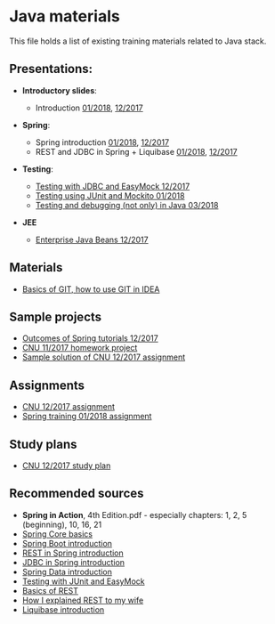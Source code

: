 # Java materials

This file holds a list of existing training materials related to Java stack.

## Presentations:
 * **Introductory slides**:
    * Introduction [01/2018](https://drive.google.com/open?id=1IHyCOh7BKoGFoY5dHfQ1VpDG8oG6cTeEWJ3HSUkqOeA), [12/2017](https://docs.google.com/presentation/d/1E__g89dsHjzeNVzuPSssq8VdyYBsT_3UWi3cUaqbhU0/edit#slide=id.g2b69b979a0_0_55)
    
 * **Spring**:
    * Spring introduction [01/2018](https://drive.google.com/open?id=1WGp96MynjIGA-gB0KSNg4UeFe1DweKGwEtK7pRXlqO0), [12/2017](https://drive.google.com/open?id=1upn7LPOs6pIiR5jCD8JoGyhmd4Vz4VAg5bUQQSL1qIM)
    * REST and JDBC in Spring + Liquibase [01/2018](https://drive.google.com/open?id=1rbhL7aKmn3OfwmKBAai8600CU_QhLtt6dMvisJGGeC8), [12/2017](https://drive.google.com/open?id=1ZwiugHgalPRXQ4iqD5WRR_QMLlYAd_FPyEeCP3Pt4dI)
 * **Testing**:
    * [Testing with JDBC and EasyMock 12/2017](https://drive.google.com/open?id=1NB7lGd8aIfB78zhV0bEihsoIC631Jpw7KkttiH9TKg8)
    * [Testing using JUnit and Mockito 01/2018](https://drive.google.com/open?id=1tlik1uRvYfoKG7QXN5zle5UXU5DhW4jfU9I9qwfKRgc)
    * [Testing and debugging (not only) in Java 03/2018](https://docs.google.com/presentation/d/1kcMHCGkSLMcPbKTZJGbgE1q9rYe7-oVOWxO5L2ILl_o/edit#slide=id.p)
 * **JEE**
    * [Enterprise Java Beans 12/2017](https://drive.google.com/open?id=1zk-Fehs-ifT4VZ42AcA82JYguFMnwCqisvPmCO2J8GE)
    
## Materials
 * [Basics of GIT, how to use GIT in IDEA](https://github.com/cngroupdk/cnu-mars-rover/blob/master/github-manual.md)    

## Sample projects
 * [Outcomes of Spring tutorials 12/2017](https://github.com/Wrent/CNU-Spring-tutorials)
 * [CNU 11/2017 homework project](https://github.com/cngroupdk/cnu-mars-rover)
 * [Sample solution of CNU 12/2017 assignment](https://github.com/Wrent/cnu-spring-entities-service)
 
## Assignments
 * [CNU 12/2017 assignment](https://docs.google.com/document/d/1DUpz0LPBFzceyvuEId1uXXJlsIWzfY9ky1UlhSh7zO8/edit?usp=sharing)
 * [Spring training 01/2018 assignment](https://drive.google.com/open?id=16TaF8VRNK_Gby5CPkgZTDZgCJ7t6nXTVHpwDL82Rk00)
    
## Study plans

 * [CNU 12/2017 study plan](https://drive.google.com/open?id=1wiSlHwXMQhOsXFIZmu_48nCjOEyBdcQo0JbhtvQYFmQ)
 
## Recommended sources

 * **Spring in Action**, 4th Edition.pdf - especially chapters: 1, 2, 5 (beginning), 10, 16, 21
 * [Spring Core basics](https://www.tutorialspoint.com/spring/index.htm)
 * [Spring Boot introduction](https://spring.io/guides/gs/spring-boot/)
 * [REST in Spring introduction](https://spring.io/guides/gs/rest-service/)
 * [JDBC in Spring introduction](https://spring.io/guides/gs/relational-data-access/)
 * [Spring Data introduction](https://projects.spring.io/spring-data/)
 * [Testing with JUnit and EasyMock](http://www.michaelminella.com/testing/unit-testing-with-junit-and-easymock.html)
 * [Basics of REST](https://spring.io/understanding/REST)
 * [How I explained REST to my wife](http://web.archive.org/web/20130116005443/http://tomayko.com/writings/rest-to-my-wife)
 * [Liquibase introduction](http://www.baeldung.com/liquibase-refactor-schema-of-java-app
)
